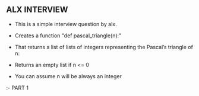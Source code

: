 ## ALX INTERVIEW ##
- This is a simple interview question by alx.
- Creates a function "def pascal_triangle(n):" 
- That returns a list of lists of integers representing the Pascal’s triangle of n:

- Returns an empty list if n <= 0
- You can assume n will be always an integer

:- PART 1
